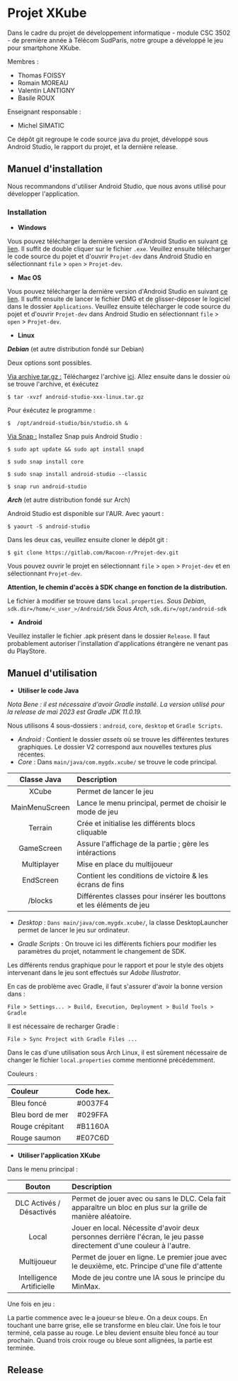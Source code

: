 # Projet XKube

Dans le cadre du projet de développement informatique - module CSC 3502 - de première année à Télécom SudParis, notre groupe a développé le jeu pour smartphone XKube.

Membres :

- Thomas FOISSY
- Romain MOREAU
- Valentin LANTIGNY
- Basile ROUX

Enseignant responsable :

- Michel SIMATIC

Ce dépôt git regroupe le code source java du projet, développé sous Android Studio, le rapport du projet, et la dernière release.

## Manuel d'installation

Nous recommandons d'utiliser Android Studio, que nous avons utilisé pour développer l'application. 

### Installation

* __Windows__

Vous pouvez télécharger la dernière version d'Android Studio en suivant [ce lien](https://developer.android.com/studio). Il suffit de double cliquer sur le fichier `.exe`. 
Veuillez ensuite télécharger le code source du pojet et d'ouvrir `Projet-dev` dans Android Studio en sélectionnant `file` > `open` > `Projet-dev`.

* __Mac OS__

Vous pouvez télécharger la dernière version d'Android Studio en suivant [ce lien](https://developer.android.com/studio). Il suffit ensuite de lancer le fichier DMG et de glisser-déposer le logiciel dans le dossier `Applications`. Veuillez ensuite télécharger le code source du pojet et d'ouvrir `Projet-dev` dans Android Studio en sélectionnant `file` > `open` > `Projet-dev`.

- __Linux__

**_Debian_** (et autre distribution fondé sur Debian)

Deux options sont possibles.

<ins>Via archive tar.gz :</ins> Téléchargez l'archive [ici]([https://developer.android.com/studio#downloads](https://developer.android.com/studio#downloads)). Allez ensuite dans le dossier où se trouve l'archive, et éxécutez

`$ tar -xvzf android-studio-xxx-linux.tar.gz`

Pour éxécutez le programme :

`$  /opt/android-studio/bin/studio.sh &`

<ins>Via Snap :</ins> Installez Snap puis Android Studio :

`$ sudo apt update && sudo apt install snapd`

`$ sudo snap install core` 

`$ sudo snap install android-studio --classic`

`$ snap run android-studio`

**_Arch_** (et autre distribution fondé sur Arch)

Android Studio est disponible sur l'AUR. 
Avec yaourt :

`$ yaourt -S android-studio`

 
Dans les deux cas, veuillez ensuite cloner le dépôt git :

`$ git clone https://gitlab.com/Racoon-r/Projet-dev.git`

Vous pouvez ouvrir le projet en sélectionnant `file` > `open` > `Projet-dev` et en sélectionnant `Projet-dev`.

**Attention, le chemin d'accès à SDK change en fonction de la distribution.**

Le fichier à modifier se trouve dans `local.properties`.
_Sous Debian_, `sdk.dir=/home/<_user_>/Android/Sdk`
_Sous Arch_,  `sdk.dir=/opt/android-sdk`


- __Android__

Veuillez installer le fichier .apk présent dans le dossier `Release`.
Il faut probablement autoriser l'installation d'applications étrangère ne venant pas du PlayStore.

## Manuel d'utilisation

- **Utiliser le code Java**

_Nota Bene : il est nécessaire d'avoir Gradle installé. La version utilisé pour la release de mai 2023 est Gradle JDK 11.0.19._

Nous utilisons 4 sous-dossiers : `android`, `core`, `desktop` et `Gradle Scripts`.

- _Android :_ Contient le dossier _assets_ où se trouve les différentes textures graphiques. Le dossier V2 correspond aux nouvelles textures plus récentes.
- _Core_ : Dans `main/java/com.mygdx.xcube/` se trouve le code principal.

| Classe Java  | Description |
| :----------: | :----------|
|XCube				 |Permet de lancer le jeu|
|MainMenuScreen|Lance le menu principal, permet de choisir le mode de jeu|
|Terrain			 |Crée et initialise les différents blocs cliquable|
|GameScreen		 |Assure l'affichage de la partie ; gère les intéractions|
|Multiplayer	 |Mise en place du multijoueur|
|EndScreen		 |Contient les conditions de victoire & les écrans de fins|
|/blocks			 |Différentes classes pour insérer les bouttons et les éléments de jeu|

- _Desktop_ : `Dans main/java/com.mygdx.xcube/`, la classe DesktopLauncher permet de lancer le jeu sur ordinateur.

- _Gradle Scripts_ : On trouve ici les différents fichiers pour modifier les paramètres du projet, notamment le changement de SDK.

Les différents rendus graphique pour le rapport et pour le style des objets intervenant dans le jeu sont effectués sur _Adobe Illustrator_.

En cas de problème avec Gradle, il faut s'assurer d'avoir la bonne version dans :

`File > Settings... > Build, Execution, Deployment > Build Tools > Gradle`

Il est nécessaire de recharger Gradle :

`File > Sync Project with Gradle Files ...`

Dans le cas d'une utilisation sous Arch Linux, il est sûrement nécessaire de changer le fichier `local.properties` comme mentionné précédemment. 

Couleurs :

|Couleur | Code hex. |
|:-----|:-----:|
|Bleu foncé|#0037F4|
|Bleu bord de mer|#029FFA|
|Rouge crépitant|#B1160A|
|Rouge saumon|#E07C6D|

- **Utiliser l'application XKube**

Dans le menu principal : 

| Bouton | Description |
| :---------:|:--------|
|DLC Activés / Désactivés | Permet de jouer avec ou sans le DLC. Cela fait apparaître un bloc en plus sur la grille de manière aléatoire.|
|Local | Jouer en local. Nécessite d'avoir deux personnes derrière l'écran, le jeu passe directement d'une couleur à l'autre.| 
|Multijoueur|Permet de jouer en ligne. Le premier joue avec le deuxième, etc. Principe d'une file d'attente|
|Intelligence Artificielle|Mode de jeu contre une IA sous le principe du MinMax.|

Une fois en jeu :

La partie commence avec le·a joueur·se bleu·e. On a deux coups. En touchant une barre grise, elle se transforme en bleu clair. Une fois le tour terminé, cela passe au rouge. Le bleu devient ensuite bleu foncé au tour prochain. Quand trois croix rouge ou bleue sont allignées, la partie est terminée. 

## Release
